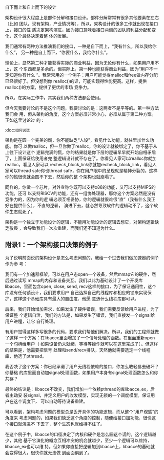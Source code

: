     
自下而上和自上而下的设计

架构设计很大程度上是部件分解和接口设计。部件分解常常有很多其他要素在左右（比如
团队，现有架构，产业情况等），所以，架构设计的很多工作就出现在接口上，接口的性
质决定架构演进，因为接口意味着接口两侧的团队的利益分配和变化，这个最终决定着整
体的发展。

我们通常有两种方法推演我们的接口，一种是自下而上，“我有什么，所以我给你什么”，
另一种是自上而下，“你要什么，我给你什么”。

理论上，显然第二种才能获得实际的商业利益，因为无论你有什么，如果用户用不上，这
个东西都是多余的。但实际上，第一种也能获得商业利益，因为“用户不一定知道你有什么
”。我常常用的一个例子：用户可能觉得malloc和free做内存分配已经很好了。但没想到你
realloc()的话，可能实现得性能更高。这样，提供realloc()的方案，提供了更优的市场
竞争力。

所以，在实际工作中，其实我们两种方法都会使用。

但今天我要讨论的不是这个问题，我要讨论的是：这两者不是平等的。第一种方法我们会
用，但从架构的角度，这个方案必须非常小心，必须从属于第二种方案。正如这里讨论过
的：

  :doc:`如何说谎`

架构是在圆一个完美的慌，你不能缺乏“人设”，看见什么功能，就往里加什么功能。你可
以做realloc，但一旦你做了realloc，你的设计就被绑定了，你不基于从上往下设计这个
逻辑完满的慌，你的结果就是你下层的逻辑早早就开始自相矛盾了，上面保证给使用者完
整逻辑设计就不存在了。你看见人家可以realloc你就加realloc，看见人家可以
recheck_block_link你就加recheck_block_link，看见人家可以thread safe你也thread
safe，你在用户眼中的呈现就是精神分裂的，这样你的慌很快就会圆不下去，然后你的整
个架构也就崩塌了。

同样的，你做一个芯片，对外宣称你既可以支持x86的功能，又可以支持MIPS的功能，还可
以支持RISCV的功能，还有一组协处理器，那你这个方案必然是没有竞争力的，因为你的逻
辑必须互相妥协，你的逻辑就很难很“直”（我有什么我正好在提供什么），不直的逻辑，
演进下去，就必然导致软件的逻辑动不了，这个软件生态就死了。

架构是一个独立于功能设计的逻辑，不能用功能设计的逻辑去想它，对架构逻辑缺乏敬畏
，会导致我们一次次重建，而我们还不知道为什么。
  
## 附录1：一个架构接口决策的例子

为了说明前面说的架构设计是怎么考虑问题的，我给一个过去我们做加速器的例子作为参
考：

我们有一个加速器框架，可以在用户态open一个设备，然后mmap它的硬件，然后通过读写
mmap的内存和设备交互。我们以此为基础设计了一个开发库libacce，里面包含open,
close, send, recv这样的接口，为了保证通用性，这个库没有任何锁设计，我们要求用户
自己选择自己的线程库和相应的锁来实现保护，这样这个基础库具有最大的自由度，他愿
意选什么线程库都可以。

后来，我们开始增加需求，如果发生了硬件错误，我们需要反馈给用户进程，为了保证整
个逻辑自洽，我们的方法是，如果发生了错误，我们直接发一个signal给用户进程，让它
自行处理。

有用户觉得这样多写很多的代码，要求我们帮他们解决。所以，我们的工程师就做了这样
一个方案：在libacce里面增加了一个信号处理的函数。在里面重新open一个句柄给用户（
如果设备仍未就绪，等待等操作就可以在这里完成了）。但这样的结果是，他需要把信号
处理和send/recv排队，天然他就需要选定一个线程库，他选了pthread。

我否决了这个方案：你已经承诺了用户无线程依赖的接口，你怎么敢轻易去破坏？你基础
的库里面自动加signal处理函数，如果用户本身有signal处理函数怎么和你共存？

最终的结论是：libacce不改变，我们增加一个依赖pthread的库libacce_ex，后者主动安
装signal，并定义用户的收发模型，实现无锁的一个调度模型，保证用户在这个调度下，
可以自动等待设备重建。

可以看到，架构考虑问题的模型总是丢开具体的功能逻辑，而从整个“用户观感”的角度来
考虑问题的，如果我们缺乏这个角度的控制，随便给接口加功能，很快这个接口就演进不
下去了，整个生态也就维持不住了。

在这个例子中，libacce的口径决定了内核和硬件是怎么圆这个谎的。这个逻辑越少，其他
基于它演化的概念互相冲突的机会就越少，至少一个逻辑可以维持，libacce_ex也可以维
持。但如果你直接把逻辑加到libacce上，libacce的基础就会变得很大，很快你就无法做
到面面俱到了。
